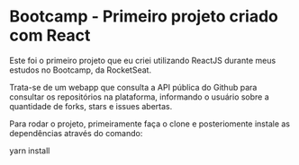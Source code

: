 # Bootcamp - Primeiro projeto criado com React

Este foi o primeiro projeto que eu criei utilizando ReactJS durante meus estudos no Bootcamp, da RocketSeat.

Trata-se de um webapp que consulta a API pública do Github para consultar os repositórios na plataforma, informando o usuário sobre a quantidade de forks, stars e issues abertas.

Para rodar o projeto, primeiramente faça o clone e posteriomente instale as dependências através do comando: 

yarn install



